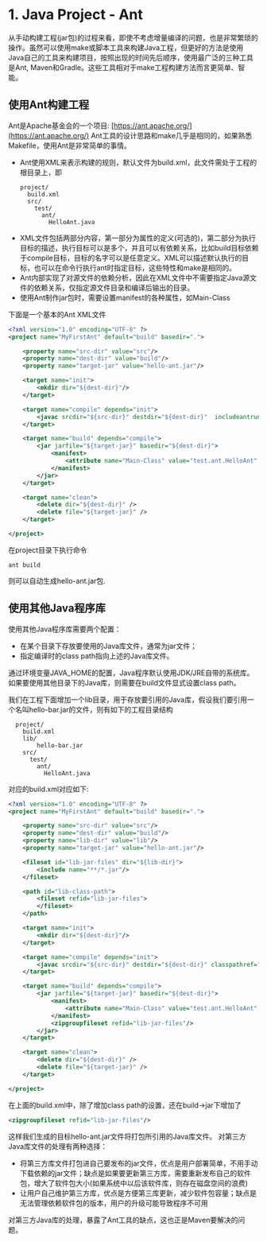 # 1. Java Project - Ant
从手动构建工程(jar包)的过程来看，即使不考虑增量编译的问题，也是非常繁琐的操作。虽然可以使用make或脚本工具来构建Java工程，但更好的方法是使用Java自己的工具来构建项目，按照出现的时间先后顺序，使用最广泛的三种工具是Ant, Maven和Gradle。这些工具相对于make工程构建方法而言更简单、智能。
## 使用Ant构建工程
Ant是Apache基金会的一个项目: [https://ant.apache.org/](https://ant.apache.org/)
Ant工具的设计思路和make几乎是相同的，如果熟悉Makefile，使用Ant是非常简单的事情。

* Ant使用XML来表示构建的规则，默认文件为build.xml，此文件需处于工程的根目录上，即
  ```
  project/
    build.xml
    src/
      test/
        ant/
          HelloAnt.java
  ```
* XML文件包括两部分内容，第一部分为属性的定义(可选的)，第二部分为执行目标的描述，执行目标可以是多个，并且可以有依赖关系，比如build目标依赖于compile目标，目标的名字可以是任意定义。XML可以描述默认执行的目标，也可以在命令行执行ant时指定目标，这些特性和make是相同的。
* Ant内部实现了对源文件的依赖分析，因此在XML文件中不需要指定Java源文件的依赖关系，仅指定源文件目录和编译后输出的目录。
* 使用Ant制作jar包时，需要设置manifest的各种属性，如Main-Class

下面是一个基本的Ant XML文件

```xml
<?xml version="1.0" encoding="UTF-8" ?>
<project name="MyFirstAnt" default="build" basedir=".">

    <property name="src-dir" value="src"/>
    <property name="dest-dir" value="build"/>
    <property name="target-jar" value="hello-ant.jar"/>

    <target name="init">
        <mkdir dir="${dest-dir}"/>
    </target>

    <target name="compile" depends="init">
        <javac srcdir="${src-dir}" destdir="${dest-dir}"  includeantruntime="false"/>
    </target>

    <target name="build" depends="compile">
        <jar jarfile="${target-jar}" basedir="${dest-dir}">
            <manifest>
                <attribute name="Main-Class" value="test.ant.HelloAnt" />
            </manifest>
        </jar>
    </target>

    <target name="clean">
        <delete dir="${dest-dir}" />
        <delete file="${target-jar}" />
    </target>

</project>
```
在project目录下执行命令
```
ant build
```
则可以自动生成hello-ant.jar包.

## 使用其他Java程序库
使用其他Java程序库需要两个配置：
* 在某个目录下存放要使用的Java库文件，通常为jar文件；
* 指定编译时的class path指向上述的Java库文件。

通过环境变量JAVA_HOME的配置，Java程序默认使用JDK/JRE自带的系统库。如果要使用其他目录下的Java库，则需要在build文件显式设置class path。

我们在工程下面增加一个lib目录，用于存放要引用的Java库，假设我们要引用一个名叫hello-bar.jar的文件，则有如下的工程目录结构

```
  project/
    build.xml
    lib/
        hello-bar.jar
    src/
      test/
        ant/
          HelloAnt.java
```
对应的build.xml对应如下:
```xml
<?xml version="1.0" encoding="UTF-8" ?>
<project name="MyFirstAnt" default="build" basedir=".">

    <property name="src-dir" value="src"/>
    <property name="dest-dir" value="build"/>
    <property name="lib-dir" value="lib"/>
    <property name="target-jar" value="hello-ant.jar"/>

    <fileset id="lib-jar-files" dir="${lib-dir}">
        <include name="**/*.jar"/>
    </fileset>

    <path id="lib-class-path">
        <fileset refid="lib-jar-files">
        </fileset>
    </path>

    <target name="init">
        <mkdir dir="${dest-dir}"/>
    </target>

    <target name="compile" depends="init">
        <javac srcdir="${src-dir}" destdir="${dest-dir}" classpathref="lib-class-path" includeantruntime="false"/>
    </target>

    <target name="build" depends="compile">
        <jar jarfile="${target-jar}" basedir="${dest-dir}">
            <manifest>
                <attribute name="Main-Class" value="test.ant.HelloAnt" />
            </manifest>
            <zipgroupfileset refid="lib-jar-files"/>
        </jar>
    </target>

    <target name="clean">
        <delete dir="${dest-dir}" />
        <delete file="${target-jar}" />
    </target>

</project>
```
在上面的build.xml中，除了增加class path的设置，还在build->jar下增加了
```xml
<zipgroupfileset refid="lib-jar-files"/>
```
这样我们生成的目标hello-ant.jar文件将打包所引用的Java库文件。
对第三方Java库文件的处理有两种选择：

* 将第三方库文件打包进自己要发布的jar文件，优点是用户部署简单，不用手动下载依赖的jar文件；缺点是如果要更新第三方库，需要重新发布自己的软件包，增大了软件包大小(如果系统中以后该软件库，则存在磁盘空间的浪费)
* 让用户自己维护第三方库，优点是方便第三库更新，减少软件包容量；缺点是无法管理依赖软件包的版本，用户的升级可能导致程序不可用

对第三方Java库的处理，暴露了Ant工具的缺点，这也正是Maven要解决的问题。